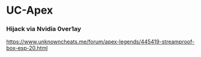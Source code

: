# UC-Apex

### Hijack via Nvidia 0ver1ay
https://www.unknowncheats.me/forum/apex-legends/445419-streamproof-box-esp-20.html
